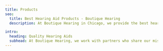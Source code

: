 ```yaml
---
title: Products
seo:
  title: Best Hearing Aid Products - Boutique Hearing
  description: At Boutique Hearing in Chicago, we provide the best hearing aid products and brands in the industry including Phonak, Resound and Widex.

intro:
  heading: Quality Hearing Aids
  subhead: At Boutique Hearing, we work with partners who share our mission and values. For our clients we chose the most innovative, high-end hearing aids to provide the best quality and performance for all lifestyles.
---
```


